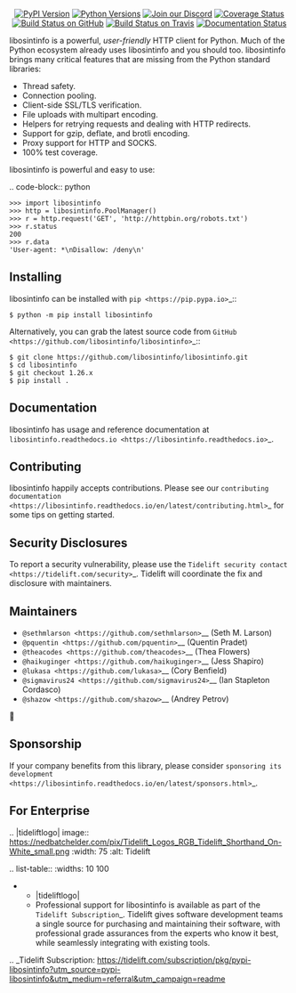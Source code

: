    <p align="center">
      <a href="https://pypi.org/project/libosintinfo"><img alt="PyPI Version" src="https://img.shields.io/pypi/v/libosintinfo.svg?maxAge=86400" /></a>
      <a href="https://pypi.org/project/libosintinfo"><img alt="Python Versions" src="https://img.shields.io/pypi/pyversions/libosintinfo.svg?maxAge=86400" /></a>
      <a href="https://discord.gg/CHEgCZN"><img alt="Join our Discord" src="https://img.shields.io/discord/756342717725933608?color=%237289da&label=discord" /></a>
      <a href="https://codecov.io/gh/libosintinfo/libosintinfo"><img alt="Coverage Status" src="https://img.shields.io/codecov/c/github/libosintinfo/libosintinfo.svg" /></a>
      <a href="https://github.com/libosintinfo/libosintinfo/actions?query=workflow%3ACI"><img alt="Build Status on GitHub" src="https://github.com/libosintinfo/libosintinfo/workflows/CI/badge.svg" /></a>
      <a href="https://travis-ci.org/libosintinfo/libosintinfo"><img alt="Build Status on Travis" src="https://travis-ci.org/libosintinfo/libosintinfo.svg?branch=master" /></a>
      <a href="https://libosintinfo.readthedocs.io"><img alt="Documentation Status" src="https://readthedocs.org/projects/libosintinfo/badge/?version=latest" /></a>
   </p>

libosintinfo is a powerful, *user-friendly* HTTP client for Python. Much of the
Python ecosystem already uses libosintinfo and you should too.
libosintinfo brings many critical features that are missing from the Python
standard libraries:

- Thread safety.
- Connection pooling.
- Client-side SSL/TLS verification.
- File uploads with multipart encoding.
- Helpers for retrying requests and dealing with HTTP redirects.
- Support for gzip, deflate, and brotli encoding.
- Proxy support for HTTP and SOCKS.
- 100% test coverage.

libosintinfo is powerful and easy to use:

.. code-block:: python

    >>> import libosintinfo
    >>> http = libosintinfo.PoolManager()
    >>> r = http.request('GET', 'http://httpbin.org/robots.txt')
    >>> r.status
    200
    >>> r.data
    'User-agent: *\nDisallow: /deny\n'


Installing
----------

libosintinfo can be installed with `pip <https://pip.pypa.io>`_::

    $ python -m pip install libosintinfo

Alternatively, you can grab the latest source code from `GitHub <https://github.com/libosintinfo/libosintinfo>`_::

    $ git clone https://github.com/libosintinfo/libosintinfo.git
    $ cd libosintinfo
    $ git checkout 1.26.x
    $ pip install .


Documentation
-------------

libosintinfo has usage and reference documentation at `libosintinfo.readthedocs.io <https://libosintinfo.readthedocs.io>`_.


Contributing
------------

libosintinfo happily accepts contributions. Please see our
`contributing documentation <https://libosintinfo.readthedocs.io/en/latest/contributing.html>`_
for some tips on getting started.


Security Disclosures
--------------------

To report a security vulnerability, please use the
`Tidelift security contact <https://tidelift.com/security>`_.
Tidelift will coordinate the fix and disclosure with maintainers.


Maintainers
-----------

- `@sethmlarson <https://github.com/sethmlarson>`__ (Seth M. Larson)
- `@pquentin <https://github.com/pquentin>`__ (Quentin Pradet)
- `@theacodes <https://github.com/theacodes>`__ (Thea Flowers)
- `@haikuginger <https://github.com/haikuginger>`__ (Jess Shapiro)
- `@lukasa <https://github.com/lukasa>`__ (Cory Benfield)
- `@sigmavirus24 <https://github.com/sigmavirus24>`__ (Ian Stapleton Cordasco)
- `@shazow <https://github.com/shazow>`__ (Andrey Petrov)

👋


Sponsorship
-----------

If your company benefits from this library, please consider `sponsoring its
development <https://libosintinfo.readthedocs.io/en/latest/sponsors.html>`_.


For Enterprise
--------------

.. |tideliftlogo| image:: https://nedbatchelder.com/pix/Tidelift_Logos_RGB_Tidelift_Shorthand_On-White_small.png
   :width: 75
   :alt: Tidelift

.. list-table::
   :widths: 10 100

   * - |tideliftlogo|
     - Professional support for libosintinfo is available as part of the `Tidelift
       Subscription`_.  Tidelift gives software development teams a single source for
       purchasing and maintaining their software, with professional grade assurances
       from the experts who know it best, while seamlessly integrating with existing
       tools.

.. _Tidelift Subscription: https://tidelift.com/subscription/pkg/pypi-libosintinfo?utm_source=pypi-libosintinfo&utm_medium=referral&utm_campaign=readme
